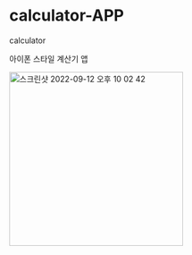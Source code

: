 # calculator-APP
calculator

아이폰 스타일 계산기 앱


<img width="311" alt="스크린샷 2022-09-12 오후 10 02 42" src="https://user-images.githubusercontent.com/111415219/189660977-f49f7661-d18d-46ab-9b5b-35c381c399bd.png">
